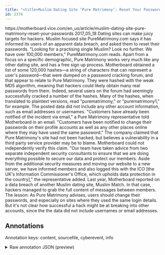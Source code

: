 ```yaml
---
title: "<title>Muslim Dating Site ‘Pure Matrimony’: Reset Your Passwords - Motherboard</title>"
id: 2378
---
```


<title>Muslim Dating Site ‘Pure Matrimony’: Reset Your Passwords - Motherboard</title>
<source> https://motherboard.vice.com/en_us/article/muslim-dating-site-pure-matrimony-reset-your-passwords </source>
<date> 2017_05_18 </date>
<text>
 Dating sites can make juicy targets for hackers.
 Muslim focused site PureMatrimony.com says it has informed its users of an apparent data breach, and asked them to reset their passwords.
 "Looking for a practising single Muslim? Look no further. We have over 100,000 members," PureMatrimony.com reads. Apart from a focus on a specific demographic, Pure Matrimony works very much like any other dating site, and has a free sign up process.
 Motherboard obtained a list of some 120,000 hashes—a string of characters that can represent a user's password—that were dumped on a password cracking forum, and that appear to relate to Pure Matrimony. They were hashed with the weak MD5 algorithm, meaning that hackers could likely obtain many real passwords from them.
 Indeed, several users on the forum had seemingly successfully cracked a number of the hashes. Many of the hashes, when translated to plaintext versions, read "purematrimony," or "purematrimony1," for example. The posted data did not include any other account information, such as email addresses or usernames.
 "Customers have already been notified of the incident via email," a Pure Matrimony representative told Motherboard in an email. "Customers have been notified to change their passwords on their profile accounts as well as any other places online where they may have used the same password." The company claimed that Pure Matrimony's site had not been hacked, but believes a vulnerability in a third party service provider may be to blame. Motherboard could not independently verify this claim.
 "Our team have taken advice from two separate independent security consultants to ensure that we are doing everything possible to secure our data and protect our members. Aside from the additional security measures and moving our website to a new server, we have informed members and also logged this with the ICO [the UK's Information Commissioner's Office, which upholds data protection in the country]," the representative added.
 Last year, Motherboard reported on a data breach of another Muslim dating site, Muslim Match. In that case, hackers managed to grab the full content of messages between members.
  The lesson: As Pure Matrimony advises, users should change their passwords, and especially on sites where they used the same login details. But it's not clear how successful a hack might be at breaking into other accounts, since the the data did not include usernames or email addresses.
</text>



## Annotations

Annotation keys: content, sourcefile, cyberevent, info

<details>
<summary>Raw annotation JSON (preview)</summary>

```json
{
  "content": "Dating sites can make juicy targets for hackers.  Muslim focused site PureMatrimony.com says it has informed its users of an apparent data breach, and asked them to reset their passwords.  \"Looking for a practising single Muslim? Look no further. We have over 100,000 members,\" PureMatrimony.com reads. Apart from a focus on a specific demographic, Pure Matrimony works very much like any other dating site, and has a free sign up process.  Motherboard obtained a list of some 120,000 hashes\u2014a string of characters that can represent a user's password\u2014that were dumped on a password cracking forum, and that appear to relate to Pure Matrimony. They were hashed with the weak MD5 algorithm, meaning that hackers could likely obtain many real passwords from them.  Indeed, several users on the forum had seemingly successfully cracked a number of the hashes. Many of the hashes, when translated to plaintext versions, read \"purematrimony,\" or \"purematrimony1,\" for example. The posted data did not include any other account information, such as email addresses or usernames.  \"Customers have already been notified of the incident via email,\" a Pure Matrimony representative told Motherboard in an email. \"Customers have been notified to change their passwords on their profile accounts as well as any other places online where they may have used the same password.\" The company claimed that Pure Matrimony's site had not been hacked, but believes a vulnerability in a third party service provider may be to blame. Motherboard could not independently verify this claim.  \"Our team have taken advice from two separate independent security consultants to ensure that we are doing everything possible to secure our data and protect our members. Aside from the additional security measures and moving our website to a new server, we have informed members and also logged this with the ICO [the UK's Information Commissioner's Office, which upholds data protection in the country],\" the representative added.  Last year, Motherboard reported on a data breach of another Muslim dating site, Muslim Match. In that case, hackers managed to grab the full content of messages between members.   The lesson: As Pure Matrimony advises, users should change their passwords, and especially on sites where they used the same login details. But it's not clear how successful a hack might be at breaking into other accounts, since the the data did not include usernames or email addresses.",
  "sourcefile": "2378.txt",
  "cyberevent": {
    "hopper": [
      {
        "index": 0,
        "relation": "Same",
        "events": [
          {
            "index": "E2",
            "type": "Attack",
            "realis": "Actual",
            "nugget": {
              "startOffset": 558,
              "index": "T2",
              "endOffset": 569,
              "text": "were dumped"
            },
            "argument": [
              {
                "index": "T17",
                "text": "password",
                "endOffset": 552,
                "role": {
                  "type": "Compromised-Data"
                },
                "startOffset": 544,
                "type": "PII"
              },
              {
                "index": "T18",
                "external_reference": {
                  "wikidataid": "Q20850624"
                },
                "endOffset": 541,
                "role": {
                  "type": "Victim"
                },
                "text": "user",
                "startOffset": 537,
                "type": "Person"
              }
            ],
            "subtype": "Databreach"
          },
          {
            "index": "E1",
            "type": "Attack",
            "realis": "Actual",
            "nugget": {
              "startOffset": 135,
              "index": "T1",
              "endOffset": 146,
              "text": "data breach"
            },
            "argument": [
              {
     
```
</details>
